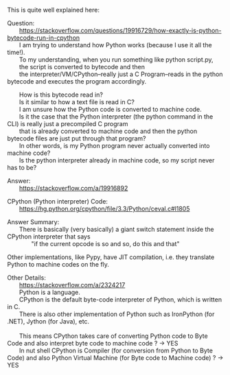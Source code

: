 This is quite well explained here:  
  
Question:  
  https://stackoverflow.com/questions/19916729/how-exactly-is-python-bytecode-run-in-cpython  
  I am trying to understand how Python works (because I use it all the time!).   
  To my understanding, when you run something like python script.py,   
  the script is converted to bytecode and then   
  the interpreter/VM/CPython–really just a C Program–reads in the python bytecode and executes the program accordingly.  
  
  How is this bytecode read in?   
  Is it similar to how a text file is read in C?   
  I am unsure how the Python code is converted to machine code.   
  Is it the case that the Python interpreter (the python command in the CLI) is really just a precompiled C program  
  that is already converted to machine code and then the python bytecode files are just put through that program?   
  In other words, is my Python program never actually converted into machine code?   
  Is the python interpreter already in machine code, so my script never has to be?  
  
Answer:  
  https://stackoverflow.com/a/19916892  
  
CPython (Python interpreter) Code:  
  https://hg.python.org/cpython/file/3.3/Python/ceval.c#l1805  
  
Answer Summary:  
  There is basically (very basically) a giant switch statement inside the CPython interpreter that says   
    "if the current opcode is so and so, do this and that"  
  
Other implementations, like Pypy, have JIT compilation, i.e. they translate Python to machine codes on the fly.  
  
  
  
  
Other Details:  
  https://stackoverflow.com/a/2324217  
  Python is a language.  
  CPython is the default byte-code interpreter of Python, which is written in C.  
  There is also other implementation of Python such as IronPython (for .NET), Jython (for Java), etc.  
    
  This means CPython takes care of converting Python code to Byte Code and also interpret byte code to machine code ? -> YES  
  In nut shell CPython is Compiler (for conversion from Python to Byte Code) and also Python Virtual Machine (for Byte code to Machine code) ? -> YES  
  
